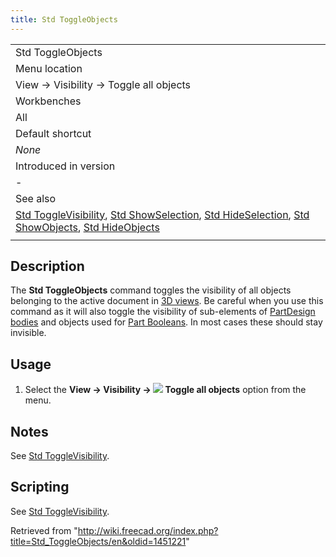 ```yaml
---
title: Std ToggleObjects
---
```


|                                                                                                                                                                                                                                                                                                              |
| ------------------------------------------------------------------------------------------------------------------------------------------------------------------------------------------------------------------------------------------------------------------------------------------------------------ |
| Std ToggleObjects                                                                                                                                                                                                                                                                                            |
| Menu location                                                                                                                                                                                                                                                                                                |
| View → Visibility → Toggle all objects                                                                                                                                                                                                                                                                       |
| Workbenches                                                                                                                                                                                                                                                                                                  |
| All                                                                                                                                                                                                                                                                                                          |
| Default shortcut                                                                                                                                                                                                                                                                                             |
| _None_                                                                                                                                                                                                                                                                                                       |
| Introduced in version                                                                                                                                                                                                                                                                                        |
| -                                                                                                                                                                                                                                                                                                            |
| See also                                                                                                                                                                                                                                                                                                     |
| [Std ToggleVisibility](/Std_ToggleVisibility "Std ToggleVisibility"), [Std ShowSelection](/Std_ShowSelection "Std ShowSelection"), [Std HideSelection](/Std_HideSelection "Std HideSelection"), [Std ShowObjects](/Std_ShowObjects "Std ShowObjects"), [Std HideObjects](/Std_HideObjects "Std HideObjects") |
|                                                                                                                                                                                                                                                                                                              |

## Description

The **Std ToggleObjects** command toggles the visibility of all objects belonging to the active document in [3D views](/3D_view "3D view"). Be careful when you use this command as it will also toggle the visibility of sub-elements of [PartDesign bodies](/PartDesign_Body "PartDesign Body") and objects used for [Part Booleans](/Part_Boolean "Part Boolean"). In most cases these should stay invisible.

## Usage

1. Select the **View → Visibility → ![](/images/Std_ToggleObjects.svg) Toggle all objects** option from the menu.

## Notes

See [Std ToggleVisibility](/Std_ToggleVisibility#Notes "Std ToggleVisibility").

## Scripting

See [Std ToggleVisibility](/Std_ToggleVisibility#Scripting "Std ToggleVisibility").

Retrieved from "<http://wiki.freecad.org/index.php?title=Std_ToggleObjects/en&oldid=1451221>"
